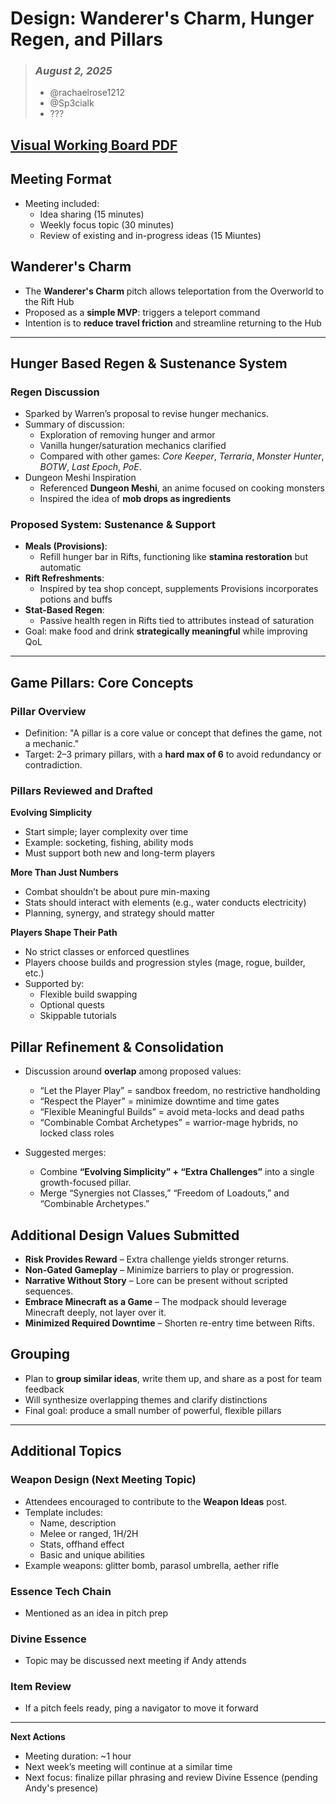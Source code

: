 # Design: Wanderer's Charm, Hunger Regen, and Pillars

> ### _August 2, 2025_
> - @rachaelrose1212
> - @Sp3cialk
> - ??? 

## [Visual Working Board PDF](/other-files/meeting-notes/Visual-Working-Board-8-2-25.pdf)

## Meeting Format
- Meeting included:
  - Idea sharing (15 minutes)
  - Weekly focus topic (30 minutes)
  - Review of existing and in-progress ideas (15 Miuntes)

## Wanderer's Charm
- The **Wanderer's Charm** pitch allows teleportation from the Overworld to the Rift Hub
- Proposed as a **simple MVP**: triggers a teleport command
- Intention is to **reduce travel friction** and streamline returning to the Hub

---

## Hunger Based Regen & Sustenance System

### Regen Discussion
- Sparked by Warren’s proposal to revise hunger mechanics.
- Summary of discussion:
  - Exploration of removing hunger and armor
  - Vanilla hunger/saturation mechanics clarified
  - Compared with other games: *Core Keeper*, *Terraria*, *Monster Hunter*, *BOTW*, *Last Epoch*, *PoE*.
- Dungeon Meshi Inspiration
  - Referenced **Dungeon Meshi**, an anime focused on cooking monsters
  - Inspired the idea of **mob drops as ingredients**

### Proposed System: Sustenance & Support
- **Meals (Provisions)**:
  - Refill hunger bar in Rifts, functioning like **stamina restoration** but automatic
- **Rift Refreshments**:
  - Inspired by tea shop concept, supplements Provisions incorporates potions and buffs
- **Stat-Based Regen**:
  - Passive health regen in Rifts tied to attributes instead of saturation
- Goal: make food and drink **strategically meaningful** while improving QoL

---

## Game Pillars: Core Concepts

### Pillar Overview
- Definition: "A pillar is a core value or concept that defines the game, not a mechanic."
- Target: 2–3 primary pillars, with a **hard max of 6** to avoid redundancy or contradiction.

### Pillars Reviewed and Drafted

**Evolving Simplicity**
  - Start simple; layer complexity over time
  - Example: socketing, fishing, ability mods
  - Must support both new and long-term players

**More Than Just Numbers**
  - Combat shouldn’t be about pure min-maxing
  - Stats should interact with elements (e.g., water conducts electricity)
  - Planning, synergy, and strategy should matter

**Players Shape Their Path**
  - No strict classes or enforced questlines
  - Players choose builds and progression styles (mage, rogue, builder, etc.)
  - Supported by:
    - Flexible build swapping
    - Optional quests
    - Skippable tutorials

## Pillar Refinement & Consolidation

- Discussion around **overlap** among proposed values:
  - “Let the Player Play” = sandbox freedom, no restrictive handholding
  - “Respect the Player” = minimize downtime and time gates
  - “Flexible Meaningful Builds” = avoid meta-locks and dead paths
  - “Combinable Combat Archetypes” = warrior-mage hybrids, no locked class roles

- Suggested merges:
  - Combine **“Evolving Simplicity” + “Extra Challenges”** into a single growth-focused pillar.
  - Merge “Synergies not Classes,” “Freedom of Loadouts,” and “Combinable Archetypes.”

## Additional Design Values Submitted

- **Risk Provides Reward** – Extra challenge yields stronger returns.
- **Non-Gated Gameplay** – Minimize barriers to play or progression.
- **Narrative Without Story** – Lore can be present without scripted sequences.
- **Embrace Minecraft as a Game** – The modpack should leverage Minecraft deeply, not layer over it.
- **Minimized Required Downtime** – Shorten re-entry time between Rifts.

## Grouping

- Plan to **group similar ideas**, write them up, and share as a post for team feedback
- Will synthesize overlapping themes and clarify distinctions
- Final goal: produce a small number of powerful, flexible pillars

---

## Additional Topics

### Weapon Design (Next Meeting Topic)
- Attendees encouraged to contribute to the **Weapon Ideas** post.
- Template includes:
  - Name, description
  - Melee or ranged, 1H/2H
  - Stats, offhand effect
  - Basic and unique abilities
- Example weapons: glitter bomb, parasol umbrella, aether rifle

### Essence Tech Chain
- Mentioned as an idea in pitch prep

### Divine Essence
- Topic may be discussed next meeting if Andy attends

### Item Review
- If a pitch feels ready, ping a navigator to move it forward

---

**Next Actions**
- Meeting duration: ~1 hour
- Next week’s meeting will continue at a similar time
- Next focus: finalize pillar phrasing and review Divine Essence (pending Andy's presence)